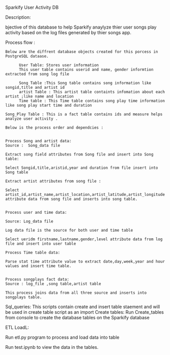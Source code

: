  Sparkify User Activity DB

Description:

bjective of this database to help Sparkify anaylyze thier user songs play activity based on the log files generated by
    thier songs app.
    

Process flow :


	Below are the diffrent database objects created for this porcess in PostgreSQL dataase.
    
          User Table: Stores user information 
          This user table contains userid and name, gender informtion extracted from song log file
          
          Song Table :This Song table contains song information like songid,title and artist id
          artist Table : This artist table containts infomation about each artist ;like name and location
          Time table : This Time table contains song play time information like song play start time and duration
    
    Song_Play Table : This is a fact table contains ids and measure helps analyze user activity .
    
    Below is the process order and dependcies :
    
    
    Process Song and artist data:
    Source :  Song_data file
    
    Extract song field attributes from Song file and insert into Song table:
    
    Select Songid,title,aristid,year and duration from file insert into Song table
    
    Extract artist attributes from song file :
    
    Select artist_id,artist_name,artist_location,artist_latitude,artist_longitude attribute data from song file and inserts into song table.


	Process user and time data:
	
	Source: Log_data file
	
	Log data file is the source for both user and time table
	
	Select ueridm firstname,lastname,gender,level attribute data from log file and insert into user table
	
	Process Time table data:
	
	Parse stat time attribute value to extract date,day,week,year and hour values and insert time table.
	
	
	Process songplays fact data:
	Source : log_file ,song table,artist table
	
	This process joins data from all three source and inserts into songplays table.
	
	
 
 Sql_queries:
 This scripts contain create and insert table staement  and will be used in create table script as an import
 Create tables:
 Run Create_tables from console to create the database tables on the Sparkify database
 
 ETL LoadL:
 
 Run etl.py program to process and load data into table
 
 
 Run test.ipynb to view the data in the tables.
